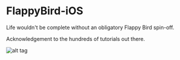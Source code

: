 # FlappyBird-iOS

Life wouldn't be complete without an obligatory Flappy Bird spin-off. 

Acknowledgement to the hundreds of tutorials out there. 

![alt tag](http://url/to/img.png)
